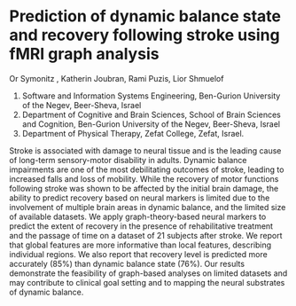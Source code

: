 # Prediction of dynamic balance state and recovery following stroke using fMRI graph analysis

Or Symonitz , Katherin Joubran, Rami Puzis, Lior Shmuelof

1.	Software and Information Systems Engineering, Ben-Gurion University of the Negev, Beer-Sheva, Israel
2.	Department of Cognitive and Brain Sciences, School of Brain Sciences and Cognition, Ben-Gurion University of the Negev, Beer-Sheva, Israel
3.	Department of Physical Therapy, Zefat College, Zefat, Israel.


Stroke is associated with damage to neural tissue and is the leading cause of long-term sensory-motor disability in adults. Dynamic balance impairments are one of the most debilitating outcomes of stroke, leading to increased falls and loss of mobility. While the recovery of motor functions following stroke was shown to be affected by the initial brain damage, the ability to predict recovery based on neural markers is limited due to the involvement of multiple brain areas in dynamic balance, and the limited size of available datasets. We apply graph-theory-based neural markers to predict the extent of recovery in the presence of rehabilitative treatment and the passage of time on a dataset of 21 subjects after stroke. We report that global features are more informative than local features, describing individual regions. We also report that recovery level is predicted more accurately (85%) than dynamic balance state (76%). Our results demonstrate the feasibility of graph-based analyses on limited datasets and may contribute to clinical goal setting and to mapping the neural substrates of dynamic balance.



